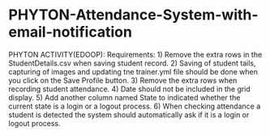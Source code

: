 # PHYTON-Attendance-System-with-email-notification
PHYTON ACTIVITY(EDOOP): Requirements: 1) Remove the extra rows in the StudentDetails.csv when saving student record.  2) Saving of student tails, capturing of images and updating tne trainer.yml file should be done when you click on the Save Profile button.  3) Remove the extra rows when recording student attendance.  4) Date should not be included in the grid display.  5) Add another column named State to indicated whether the current state is a login or a logout process.  6) When checking attendance a student is detected the system should automatically ask if it is a login or logout process.
